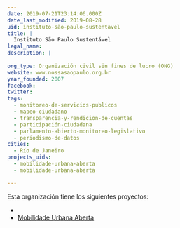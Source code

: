 ```yaml
---
date: 2019-07-21T23:14:06.000Z
date_last_modified: 2019-08-28
uid: instituto-são-paulo-sustentavel
title: |
  Instituto São Paulo Sustentável
legal_name: 
description: |
  
org_type: Organización civil sin fines de lucro (ONG)
website: www.nossasaopaulo.org.br
year_founded: 2007
facebook: 
twitter: 
tags:
  - monitoreo-de-servicios-publicos
  - mapeo-ciudadano
  - transparencia-y-rendicion-de-cuentas
  - participación-ciudadana
  - parlamento-abierto-monitoreo-legislativo
  - periodismo-de-datos
cities: 
  - Río de Janeiro
projects_uids:
  - mobilidade-urbana-aberta
  - mobilidade-urbana-aberta

---
```


Esta organización tiene los siguientes proyectos:

- [](/proyectos/mobilidade-urbana-aberta)
- [Mobilidade Urbana Aberta](/proyectos/mobilidade-urbana-aberta)
